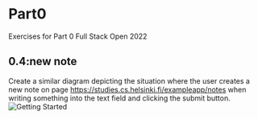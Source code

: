 # Part0

Exercises for Part 0 Full Stack Open 2022

## 0.4:new note
Create a similar diagram depicting the situation where the user creates a new note on page https://studies.cs.helsinki.fi/exampleapp/notes when writing something into the text field and clicking the submit button.
![Getting Started](./websequencediagram.png
)
